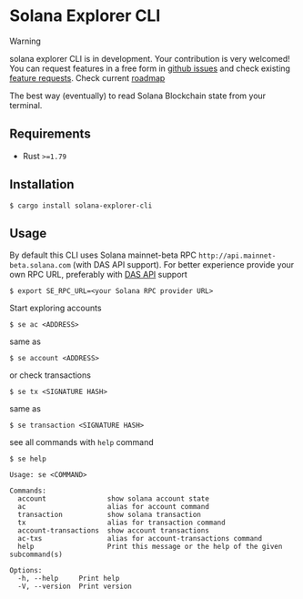 # Solana Explorer CLI

> [!WARNING]
> solana explorer CLI is in development. Your contribution is very welcomed! You can request features in a free form in [github issues](https://github.com/dmshvetsov/solana-explorer-cli/issues/new) and check existing [feature requests](https://github.com/dmshvetsov/solana-explorer-cli/issues?q=is%3Aissue+label%3A%22feature+request%22). Check current [roadmap](ROADMAP.md)

The best way (eventually) to read Solana Blockchain state from your terminal.

## Requirements

* Rust `>=1.79`

## Installation

    $ cargo install solana-explorer-cli

## Usage

By default this CLI uses Solana mainnet-beta RPC `http://api.mainnet-beta.solana.com` (with DAS API support). For better experience provide your own RPC URL, preferably with [DAS API](https://developers.metaplex.com/rpc-providers#rp-cs-available) support

    $ export SE_RPC_URL=<your Solana RPC provider URL>

Start exploring accounts

    $ se ac <ADDRESS>

same as

    $ se account <ADDRESS>

or check transactions

    $ se tx <SIGNATURE HASH>

same as

    $ se transaction <SIGNATURE HASH>

see all commands with `help` command

    $ se help

```
Usage: se <COMMAND>

Commands:
  account               show solana account state
  ac                    alias for account command
  transaction           show solana transaction
  tx                    alias for transaction command
  account-transactions  show account transactions
  ac-txs                alias for account-transactions command
  help                  Print this message or the help of the given subcommand(s)

Options:
  -h, --help     Print help
  -V, --version  Print version
```
